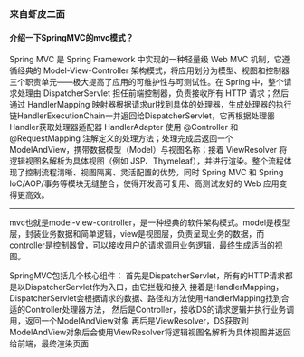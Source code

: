 ### 来自虾皮二面

#### 介绍一下SpringMVC的mvc模式？

Spring MVC 是 Spring Framework 中实现的一种轻量级 Web MVC 机制，它遵循经典的 Model-View-Controller 架构模式，将应用划分为模型、视图和控制器三个职责单元——极大提高了应用的可维护性与可测试性。在 Spring 中，整个请求处理由 DispatcherServlet 担任前端控制器，负责接收所有 HTTP 请求；然后通过 HandlerMapping 映射器根据请求url找到具体的处理器，生成处理器的执行链HandlerExecutionChain一并返回给DispatcherServlet，它再根据处理器Handler获取处理器适配器 HandlerAdapter 使用 @Controller 和 @RequestMapping 注解定义的处理方法；处理完成后返回一个 ModelAndView，携带数据模型（Model）与视图名称；接着 ViewResolver 将逻辑视图名解析为具体视图（例如 JSP、Thymeleaf），并进行渲染。整个流程体现了控制流程清晰、视图隔离、灵活配置的优势，同时 Spring MVC 和 Spring IoC/AOP/事务等模块无缝整合，使得开发高可复用、高测试友好的 Web 应用变得更高效。

------

mvc也就是model-view-controller，是一种经典的软件架构模式。model是模型层，封装业务数据和简单逻辑，view是视图层，负责呈现业务的数据，而controller是控制器曾，可以接收用户的请求调用业务逻辑，最终生成适当的视图。

SpringMVC包括几个核心组件：
首先是DispatcherServlet，所有的HTTP请求都是以DispatcherServlet作为入口，由它拦截和接入
接着是HandlerMapping，DispatcherServlet会根据请求的数据、路径和方法使用HandlerMapping找到合适的Controller处理器方法，
然后是Controller，接收DS的请求逻辑并执行业务调用，返回一个ModelAndView对象
再后是ViewResolver，DS获取到ModelAndView对象后会使用ViewResolver将逻辑视图名解析为具体视图并返回给前端，最终渲染页面